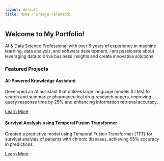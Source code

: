 ```yaml
---
layout: default
title: Home - Sreeja Yalamaddi
---
```


<section id="hero">
    <h2>Welcome to My Portfolio!</h2>
    <p>AI & Data Science Professional with over 6 years of experience in machine learning, data analysis, and software development. I am passionate about leveraging data to drive business insights and create innovative solutions.</p>
</section>

<section id="featured-projects">
    <h3>Featured Projects</h3>
    <div class="project">
        <h4>AI-Powered Knowledge Assistant</h4>
        <p>Developed an AI assistant that utilizes large language models (LLMs) to search and summarize pharmaceutical drug research papers, improving query response time by 25% and enhancing information retrieval accuracy.</p>
        <a href="{{ site.baseurl }}/projects.html">Learn More</a>
    </div>
    <div class="project">
        <h4>Survival Analysis using Temporal Fusion Transformer</h4>
        <p>Created a predictive model using Temporal Fusion Transformer (TFT) for survival analysis of patients with chronic diseases, achieving 95% accuracy in predictions.</p>
        <a href="{{ site.baseurl }}/projects.html">Learn More</a>
    </div>
</section>
